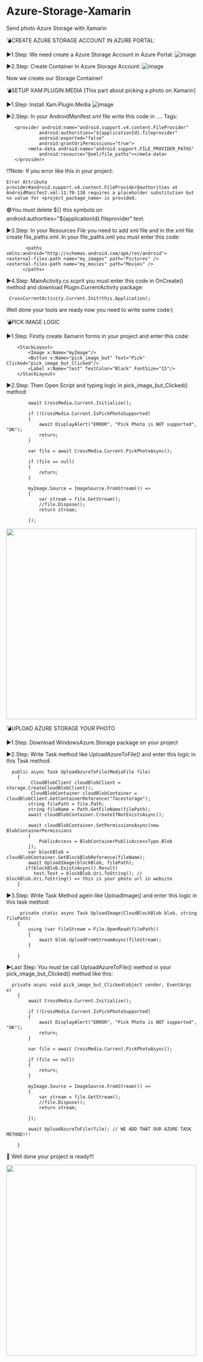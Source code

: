 # Azure-Storage-Xamarin
Send photo Azure Storage with Xamarin

💣CREATE AZURE STORAGE ACCOUNT IN AZURE PORTAL:

▶️1.Step: We need create a Azure Storage Account in Azure Portal:
![image](https://user-images.githubusercontent.com/75094927/133793545-9935b44b-cc8b-4af5-9041-17d273ed837e.png)

▶️2.Step: Create Container in Azure Storage Account:
![image](https://user-images.githubusercontent.com/75094927/133793705-9244edf4-3f0e-4a7a-8e80-b9d8f32350a7.png)

Now we create our Storage Container!


💣SETUP XAM.PLUGIN.MEDIA [This part about picking a photo on Xamarin]



▶️1.Step: Install Xam.Plugin.Media
![image](https://user-images.githubusercontent.com/75094927/133794925-c491ad1f-84ce-4e05-8fb0-c9483232ecb6.png)


▶️2.Step: In your AndroidManifest.xml file write this code in <Application>....</Application> Tags:

       <provider android:name="android.support.v4.content.FileProvider" 
				android:authorities="${applicationId}.fileprovider" 
				android:exported="false" 
				android:grantUriPermissions="true">
			<meta-data android:name="android.support.FILE_PROVIDER_PATHS" 
				android:resource="@xml/file_paths"></meta-data>
       </provider>

⁉️Note: If you error like this in your project: 
        
    Error Attribute provider#android.support.v4.content.FileProvider@authorities at AndroidManifest.xml:11:70-138 requires a placeholder substitution but no value for <project_package_name> is provided.     
  
  🟢You must delete ${} this symbols on android:authorities="${applicationId}.fileprovider" text.  



▶️3.Step: In your Resources File you need to add xml file and in the xml file create file_paths.xml.
  In your file_paths.xml you must enter this code: 
  
           <paths xmlns:android="http://schemas.android.com/apk/res/android">
    <external-files-path name="my_images" path="Pictures" />
    <external-files-path name="my_movies" path="Movies" />
          </paths>
  


▶️4.Step: MainActivity.cs scprit you must enter this code in OnCreate() method and download  Plugin.CurrentActivity package:

     CrossCurrentActivity.Current.Init(this.Application);

 Well done your tools are ready now you need to write some code:)
 
 
💣PICK IMAGE LOGIC
 
▶️1.Step: Firstly create Xamarin forms in your project and enter this code:
 
        <StackLayout>
            <Image x:Name="myImage"/>
            <Button x:Name="pick_image_but" Text="Pick" Clicked="pick_image_but_Clicked"/>
            <Label x:Name="test" TextColor="Black" FontSize="15"/>
        </StackLayout>


▶️2.Step: Then Open Script and typing logic in pick_image_but_Clicked() method:


            await CrossMedia.Current.Initialize();
 
            if (!CrossMedia.Current.IsPickPhotoSupported)
            {
                await DisplayAlert("ERROR", "Pick Photo is NOT supported", "OK");
                return;
            }

            var file = await CrossMedia.Current.PickPhotoAsync();

            if (file == null)
            {
                return;
            }

            myImage.Source = ImageSource.FromStream(() =>
            {
                var stream = file.GetStream();
                //file.Dispose();
                return stream;
                 
            });


<img src="https://user-images.githubusercontent.com/75094927/133798062-3a58236f-0694-421b-b0ad-b9d4d4d6fd5d.png" width="500" height="500">



💣UPLOAD AZURE STORAGE YOUR PHOTO




▶️1.Step: Download WindowsAzure.Storage package on your project


▶️2.Step: Write Task method like UploadAzureToFile() and enter this logic in this Task method:

      public async Task UploadAzureToFile(MediaFile file)
        {
             CloudBlobClient cloudBlobClient = storage.CreateCloudBlobClient();
             CloudBlobContainer cloudBlobContainer = cloudBlobClient.GetContainerReference("facestorage");
            string filePath = file.Path;
            string fileName = Path.GetFileName(filePath);
            await cloudBlobContainer.CreateIfNotExistsAsync();

            await cloudBlobContainer.SetPermissionsAsync(new BlobContainerPermissions
            {
                PublicAccess = BlobContainerPublicAccessType.Blob
            });
            var blockBlob = cloudBlobContainer.GetBlockBlobReference(fileName);
            await UploadImage(blockBlob, filePath);
           if(blockBlob.ExistsAsync().Result)
              test.Text = blockBlob.Uri.ToString(); // blockBlob.Uri.ToString() => this is your photo url in website
        }
          


▶️3.Step: Write Task Method agein like UploadImage() and enter this logic in this task method:

         private static async Task UploadImage(CloudBlockBlob blob, string filePath)
        {
            using (var fileStream = File.OpenRead(filePath))
            {
                await blob.UploadFromStreamAsync(fileStream);
            }
          
        }


▶️Last Step: You must be call UploadAzureToFile() method in your pick_image_but_Clicked() method like this:

      private async void pick_image_but_Clicked(object sender, EventArgs e)
        {
            await CrossMedia.Current.Initialize();

            if (!CrossMedia.Current.IsPickPhotoSupported)
            {
                await DisplayAlert("ERROR", "Pick Photo is NOT supported", "OK");
                return;
            }

            var file = await CrossMedia.Current.PickPhotoAsync();

            if (file == null)
            {
                return;
            }

            myImage.Source = ImageSource.FromStream(() =>
            {
                var stream = file.GetStream();
                //file.Dispose();
                return stream;
                 
            });

            await UploadAzureToFile(file); // WE ADD THAT OUR AZURE TASK METHOD!!!
            
        }
        
        
  🥇 Well done your project is ready!!!
 
  <img src="https://user-images.githubusercontent.com/75094927/133801037-4bd14431-4206-4d82-a2e8-f2c2ad7e9931.png" width="500" height="500">







